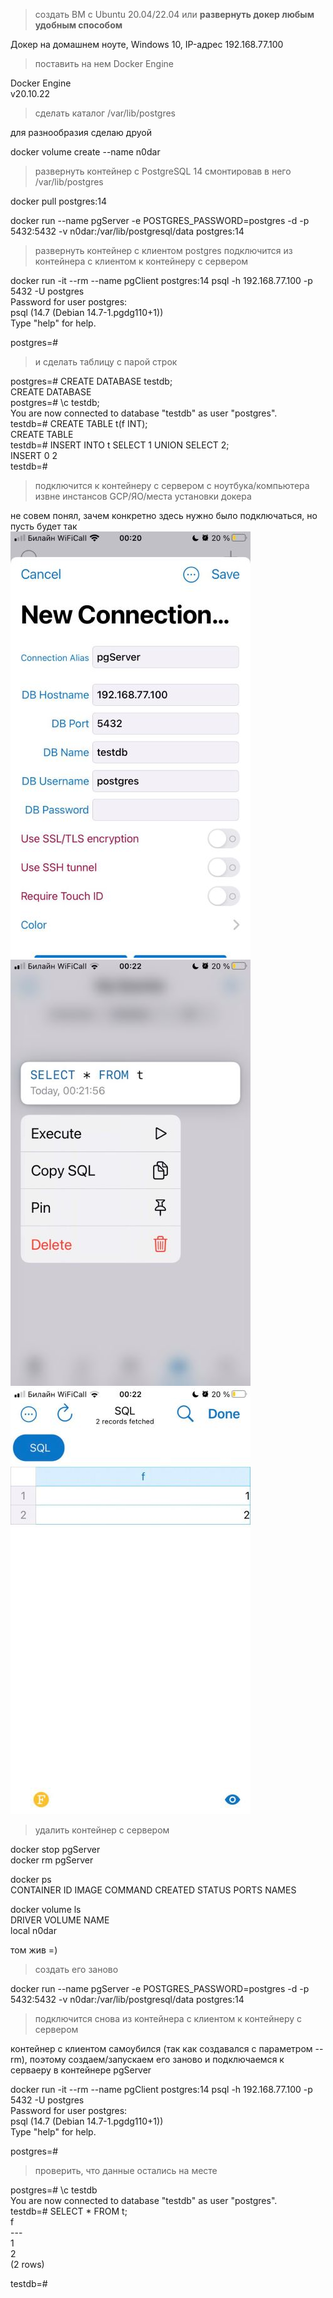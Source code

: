 >создать ВМ с Ubuntu 20.04/22.04 или **развернуть докер любым удобным способом**

Докер на домашнем ноуте, Windows 10, IP-адрес 192.168.77.100

>поставить на нем Docker Engine

Docker Engine  
v20.10.22

>сделать каталог /var/lib/postgres

для разнообразия сделаю друой 

docker volume create --name n0dar  

>развернуть контейнер с PostgreSQL 14 смонтировав в него /var/lib/postgres

docker pull postgres:14  

docker run --name pgServer -e POSTGRES_PASSWORD=postgres -d -p 5432:5432 -v n0dar:/var/lib/postgresql/data postgres:14  

>развернуть контейнер с клиентом postgres
>подключится из контейнера с клиентом к контейнеру с сервером

docker run -it  --rm --name pgClient postgres:14 psql -h 192.168.77.100 -p 5432 -U postgres  
Password for user postgres:  
psql (14.7 (Debian 14.7-1.pgdg110+1))  
Type "help" for help.  
  
postgres=#   

>и сделать таблицу с парой строк

postgres=# CREATE DATABASE testdb;  
CREATE DATABASE  
postgres=# \c testdb;  
You are now connected to database "testdb" as user "postgres".  
testdb=# CREATE TABLE t(f INT);   
CREATE TABLE  
testdb=# INSERT INTO t SELECT 1 UNION SELECT 2;  
INSERT 0 2  
testdb=#  

>подключится к контейнеру с сервером с ноутбука/компьютера извне инстансов GCP/ЯО/места установки докера

не совем понял, зачем конкретно здесь нужно было подключаться, но пусть будет так  
![](1.jpg)
![](2.jpg)
![](3.jpg)

>удалить контейнер с сервером

docker stop pgServer  
docker rm  pgServer  

docker ps  
CONTAINER ID   IMAGE     COMMAND   CREATED   STATUS    PORTS     NAMES  


docker volume ls  
DRIVER    VOLUME NAME  
local     n0dar  

том жив =) 

>создать его заново

docker run --name pgServer -e POSTGRES_PASSWORD=postgres -d -p 5432:5432 -v n0dar:/var/lib/postgresql/data postgres:14  

>подключится снова из контейнера с клиентом к контейнеру с сервером  

контейнер с клиентом самоубился (так как создавался с параметром --rm), поэтому создаем/запускаем его заново и подключаемся к серваеру в контейнере pgServer  

docker run -it  --rm --name pgClient postgres:14 psql -h 192.168.77.100 -p 5432 -U postgres  
Password for user postgres:   
psql (14.7 (Debian 14.7-1.pgdg110+1))  
Type "help" for help.  

postgres=#

>проверить, что данные остались на месте

postgres=# \c testdb  
You are now connected to database "testdb" as user "postgres".  
testdb=# SELECT * FROM t;  
 f  
\---  
 1  
 2  
(2 rows)  

testdb=#
